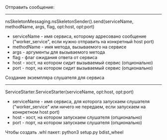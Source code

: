 Отправить сообщение:
___
nsSkeletonMessaging.nsSkeletonSender().send(serviceName, methodName, args, flag, opt:host, opt:port)

* serviceName - имя сервиса, которому адресовано сообщение ("worker_service", если нужно отправить на конкретный host port)
* methodName - имя метода, вызываемого на сервисе
* args - аргументы для вызываемого метода
* flag - флаг ожидания ответа от сервиса
* host - хост, на котором сидит вызываемый сервис (опционально)
* port - порт, на котором сидит вызываемый сервис (опционально)

Создание экземпляра слушателя для сервиса 
___
ServiceStarter.ServiceStarter(serviceName, opt:host, opt:port)

* serviceName - имя сервиса, для которога запускаем слушателя ("worker_service" или ничего не передаем, если запускаем на конкретном host port)
* host - хост, на котором запускаем слушателя (опционально)
* port - порт, на котором запускаем слушателя (опционально)
   

Чтобы создать .whl пакет: python3 setup.py bdist_wheel
